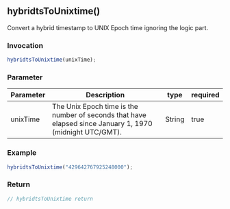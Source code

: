 ## hybridtsToUnixtime()
Convert a hybrid timestamp to UNIX Epoch time ignoring the logic part.

### Invocation 
```javascript
hybridtsToUnixtime(unixTime);
```

### Parameter
| Parameter | Description                                                                                              | type   | required |
| --------- | -------------------------------------------------------------------------------------------------------- | ------ | -------- |
| unixTime  | The Unix Epoch time is the number of seconds that have elapsed since January 1, 1970 (midnight UTC/GMT). | String | true     |

### Example
```javascript
hybridtsToUnixtime("429642767925248000");
```

### Return
```javascript
// hybridtsToUnixtime return
```